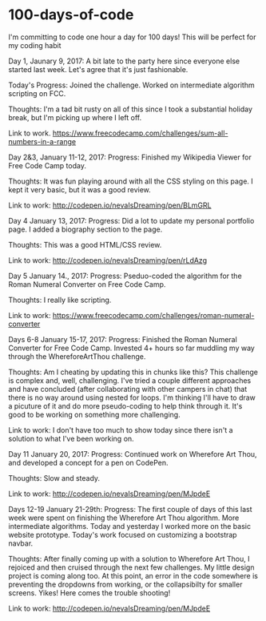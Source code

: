 # 100-days-of-code
I'm committing to code one hour a day for 100 days! This will be perfect for my coding habit 

Day 1, Jaunary 9, 2017:
A bit late to the party here since everyone else started last week. Let's agree that it's just fashionable.

Today's Progress: Joined the challenge. Worked on intermediate algorithm scripting on FCC. 

Thoughts: I'm a tad bit rusty on all of this since I took a substantial holiday break, but I'm picking up where I left off. 


Link to work. https://www.freecodecamp.com/challenges/sum-all-numbers-in-a-range

Day 2&3, January 11-12, 2017:
Progress: Finished my Wikipedia Viewer for Free Code Camp today. 

Thoughts: It was fun playing around with all the CSS styling on this page. I kept it very basic, but it was a good review.

Link to work: http://codepen.io/nevaIsDreaming/pen/BLmGRL

Day 4 January 13, 2017:
Progress: Did a lot to update my personal portfolio page. I added a biography section to the page.

Thoughts: This was a good HTML/CSS review.

Link to work: http://codepen.io/nevaIsDreaming/pen/rLdAzg

Day 5 January 14., 2017:
Progress: Pseduo-coded the algorithm for the Roman Numeral Converter on Free Code Camp. 

Thoughts: I really like scripting.

Link to work: https://www.freecodecamp.com/challenges/roman-numeral-converter


Days 6-8 January 15-17, 2017:
Progress: Finished the Roman Numeral Converter for Free Code Camp. Invested 4+ hours so far muddling my way through the WhereforeArtThou challenge. 

Thoughts: Am I cheating by updating this in chunks like this? This challenge is complex and, well, challenging. I've tried a couple different approaches and have concluded (after collaborating with other campers in chat) that there is no way around using nested for loops. I'm thinking I'll have to draw a picuture of it and do more pseudo-coding to help think through it. It's good to be working on something more challenging. 

Link to work: I don't have too much to show today since there isn't a solution to what I've been working on.

Day 11 January 20, 2017:
Progress: Continued work on Wherefore Art Thou, and developed a concept for a pen on CodePen. 

Thoughts: Slow and steady.

Link to work: http://codepen.io/nevaIsDreaming/pen/MJpdeE

Days 12-19 January 21-29th:
Progress: The first couple of days of this last week were spent on finishing the Wherefore Art Thou algorithm. More intermediate algorithms. Today and yesterday I worked more on the basic website prototype. Today's work focused on customizing a bootstrap navbar. 

Thoughts: After finally coming up with a solution to Wherefore Art Thou, I rejoiced and then cruised through the next few challenges. My little design project is coming along too. At this point, an error in the code somewhere is preventing the dropdowns from working, or the collapsibilty for smaller screens. Yikes! Here comes the trouble shooting!

Link to work: http://codepen.io/nevaIsDreaming/pen/MJpdeE
